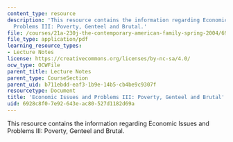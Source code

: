 ```yaml
---
content_type: resource
description: 'This resource contains the information regarding Economic Issues and
  Problems III: Poverty, Genteel and Brutal.'
file: /courses/21a-230j-the-contemporary-american-family-spring-2004/6928c8f07e92643eac80527d1182d69a_MIT21A_230JS04_econissues3.pdf
file_type: application/pdf
learning_resource_types:
- Lecture Notes
license: https://creativecommons.org/licenses/by-nc-sa/4.0/
ocw_type: OCWFile
parent_title: Lecture Notes
parent_type: CourseSection
parent_uid: b711ebdd-eaf3-1b9e-14b5-cb4be9c9307f
resourcetype: Document
title: 'Economic Issues and Problems III: Poverty, Genteel and Brutal'
uid: 6928c8f0-7e92-643e-ac80-527d1182d69a
---
```

This resource contains the information regarding Economic Issues and Problems III: Poverty, Genteel and Brutal.